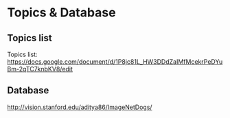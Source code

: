 # Topics & Database

## Topics list
Topics list:
https://docs.google.com/document/d/1P8jc81L_HW3DDdZaIMfMcekrPeDYuBm-2qTC7knbKV8/edit

## Database
http://vision.stanford.edu/aditya86/ImageNetDogs/
